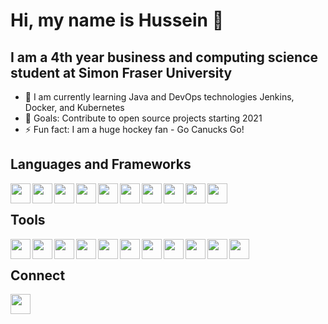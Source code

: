 # Hi, my name is Hussein 👋

## I am a 4th year business and computing science student at Simon Fraser University
- 🌱 I am currently learning Java and DevOps technologies Jenkins, Docker, and Kubernetes
- 👯 Goals: Contribute to open source projects starting 2021
- ⚡ Fun fact: I am a huge hockey fan - Go Canucks Go!

## Languages and Frameworks
<img align="left" alt="" width="32" height="32" src="https://cdn.jsdelivr.net/npm/simple-icons@v3/icons/html5.svg" title="HTML5"/>
<img align="left" alt="" width="32" height="32" src="https://cdn.jsdelivr.net/npm/simple-icons@v3/icons/css3.svg" title="CSS3"/>
<img align="left" alt="" width="32" height="32" src="https://cdn.jsdelivr.net/npm/simple-icons@v3/icons/javascript.svg" title="JavaScript"/>
<img align="left" alt="" width="32" height="32" src="https://cdn.jsdelivr.net/npm/simple-icons@v3/icons/typescript.svg" title="TypeScript"/>
<img align="left" alt="" width="32" height="32" src="https://cdn.jsdelivr.net/npm/simple-icons@v3/icons/react.svg" title="React"/>
<img align="left" alt="" width="32" height="32" src="https://cdn.jsdelivr.net/npm/simple-icons@v3/icons/svelte.svg" title="Svelte"/>
<img align="left" alt="" width="32" height="32" src="https://cdn.jsdelivr.net/npm/simple-icons@v3/icons/node-dot-js.svg" title="Node.js"/>
<img align="left" alt="" width="32" height="32" src="https://cdn.jsdelivr.net/npm/simple-icons@v3/icons/python.svg" title="Python"/>
<img align="left" alt="" width="32" height="32" src="https://cdn.jsdelivr.net/npm/simple-icons@v3/icons/c.svg" title="C"/>
<img align="left" alt="" width="32" height="32" src="https://cdn.jsdelivr.net/npm/simple-icons@v3/icons/cplusplus.svg" title="C++"/>

<br/>

## Tools
<img align="left" alt="" width="32" height="32" src="https://cdn.jsdelivr.net/npm/simple-icons@v3/icons/visualstudiocode.svg" title="VS Code"/>
<img align="left" alt="" width="32" height="32" src="https://cdn.jsdelivr.net/npm/simple-icons@v3/icons/git.svg" title="Git"/>
<img align="left" alt="" width="32" height="32" src="https://cdn.jsdelivr.net/npm/simple-icons@v3/icons/figma.svg" title="Figma"/>
<img align="left" alt="" width="32" height="32" src="https://cdn.jsdelivr.net/npm/simple-icons@v3/icons/postgresql.svg" title="PostgreSQL"/>
<img align="left" alt="" width="32" height="32" src="https://cdn.jsdelivr.net/npm/simple-icons@v3/icons/mongodb.svg" title="MongoDB"/>
<img align="left" alt="" width="32" height="32" src="https://cdn.jsdelivr.net/npm/simple-icons@v3/icons/firebase.svg" title="Firebase"/>
<img align="left" alt="" width="32" height="32" src="https://cdn.jsdelivr.net/npm/simple-icons@v3/icons/postman.svg" title="Postman"/>
<img align="left" alt="" width="32" height="32" src="https://cdn.jsdelivr.net/npm/simple-icons@v3/icons/heroku.svg" title="Heroku"/>
<img align="left" alt="" width="32" height="32" src="https://cdn.jsdelivr.net/npm/simple-icons@v3/icons/netlify.svg" title="Netlify"/>
<img align="left" alt="" width="32" height="32" src="https://cdn.jsdelivr.net/npm/simple-icons@v3/icons/windows.svg" title="Windows"/>
<img align="left" alt="" width="32" height="32" src="https://cdn.jsdelivr.net/npm/simple-icons@v3/icons/linux.svg" title="Linux"/>

<br/>

## Connect
[<img align="left" alt="" width="32" height="32" src="https://cdn.jsdelivr.net/npm/simple-icons@v3/icons/linkedin.svg"/>][linkedin]

[linkedin]: https://www.linkedin.com/in/hfawazbc/ "linkedin.com/in/hfawazbc"
